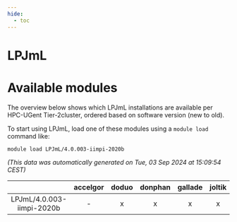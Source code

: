 ```yaml
---
hide:
  - toc
---
```


LPJmL
=====

# Available modules


The overview below shows which LPJmL installations are available per HPC-UGent Tier-2cluster, ordered based on software version (new to old).

To start using LPJmL, load one of these modules using a `module load` command like:

```shell
module load LPJmL/4.0.003-iimpi-2020b
```

*(This data was automatically generated on Tue, 03 Sep 2024 at 15:09:54 CEST)*  

| |accelgor|doduo|donphan|gallade|joltik|shinx|skitty|
| :---: | :---: | :---: | :---: | :---: | :---: | :---: | :---: |
|LPJmL/4.0.003-iimpi-2020b|-|x|x|x|x|-|x|
